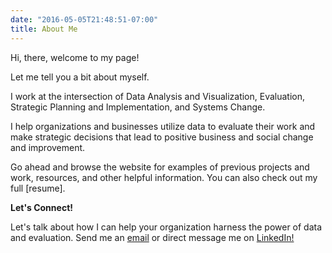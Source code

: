 ```yaml
---
date: "2016-05-05T21:48:51-07:00"
title: About Me
---
```


Hi, there, welcome to my page!

Let me tell you a bit about myself.

I work at the intersection of Data Analysis and Visualization, Evaluation, Strategic Planning and Implementation, and Systems Change. 

I help organizations and businesses utilize data to evaluate their work and make strategic decisions that lead to positive business and social change and improvement. 

Go ahead and browse the website for examples of previous projects and work, resources, and other helpful information. You can also check out my full [resume].

**Let's Connect!**

Let's talk about how I can help your organization harness the power of data and evaluation. Send me an [email](mailto:av_espinoza@outlook.com) or direct message me on <a href="https://www.linkedin.com/in/alberto-espinoza-es/" target="_blank">LinkedIn!</a>


